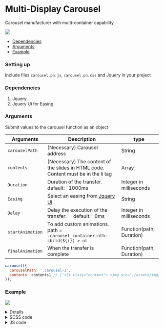 # Multi-Display Carousel
Carousel manufacturer with multi-container capability

![](https://user-images.githubusercontent.com/60928821/121765209-82fe4b80-cb5e-11eb-9b25-a0df445d08b7.png)
 
- [Dependencies](#Dependencies)
- [Arguments](#Arguments)
- [Example](#Example)

### Setting up

Include files `carousel.pn.js`, `carousel.pn.css` and Jquery in your project


<a name="Dependencies"/>

### Dependencies

1. Jquery
2. Jquery Ui for Easing


<a name="Arguments"/>

### Arguments
Submit values to the carousel function as an object

| Arguments | Description | type |
| --- | --- | --- |
| `carouselPath` | (Necessary) Carousel address | String |
| `contents` | (Necessary) The content of the slides in HTML code.<br/>Content must be in the li tag | Array |
| `Duration` | Duration of  the transfer. &#160;&#160;&#160; default: &#160; 1000ms | Integer in milliseconds|
| `Easing` | Select an easing from [Jquery Ui](https://api.jqueryui.com/easings/) | String | 
| `Delay` | Delay the execution of the transfer. &#160;&#160;&#160; default: &#160; 0ms | Integer in milliseconds| 
| `startAnimation` | To add custom animations. path = `.carousel_container:nth-child(${i}) > ul` | Function(path, Duration) |  
| `finalAnimation` | When the transfer is complete | Function(path, Duration) |  

```javascript
carousel({
  carouselPath: '.carousel-1',
  contents: contents1 // ['<li class="content"> <img src="./assets/img/01.jpg"> </li>', ...]
});
```

<a name="Example"/>


### Example 

![](https://user-images.githubusercontent.com/60928821/121765189-67934080-cb5e-11eb-9aae-f478254a5314.png)

<details>
  <summary>HTML code</summary>
  
  ```html
  <div class="d-flex">
      <!-- carousel -->
      <div class="carousel carousel-2">
          <div class="carousel_container">
              <ul>
                  <!--  -->
              </ul>
          </div>
          <div class="carousel_container">
              <ul>
                  <!--  -->
              </ul>
          </div>
          <div class="carousel_container">
              <ul>
                  <!--  -->
              </ul>
          </div>
          <!-- controller -->
          <div class="control prev"><span>&#8249;</span></div>
          <div class="control next"><span>&#8250;</span></div>
      </div>
  </div>
  ```
  
</details>

<details>
  <summary>SCSS code</summary>
  
  ```scss
  .carousel .content img {
    user-select: none;
  
    border-radius: 0;
    width: 100%;
    height: 100%;
  
    object-fit: cover;
    object-position: center;
  }
  .card-title {
    overflow: hidden;
    
    span {
      position: relative;
    }
  }
  
  ```
  
</details>

<details>
  <summary>JS code</summary>
  <br>
  <details>
  <summary>value of contents2</summary>
  
  ```html
  var contents2 = [
    `<li class="card border-0 content rounded-0">
      <img class="card-img" src="./assets/img/05.jpg" alt="">
       <div class="card-img-overlay">
         <h5 class="card-title"><span>Title</span></h5>
       </div>
      </li>`,
    
    `<li class="card border-0 content rounded-0">
        <img class="card-img" src="./assets/img/04.jpg" alt="">
        <div class="card-img-overlay">
          <h5 class="card-title"><span>Title</span></h5>
        </div>
      </li>`,
    
    `<li class="card border-0 content rounded-0">
        <img class="card-img" src="./assets/img/02.jpg" alt="">
        <div class="card-img-overlay">
          <h5 class="card-title"><span>Title</span></h5>
        </div>
      </li>`,
    
    `<li class="card border-0 content rounded-0">
        <img class="card-img" src="./assets/img/01.jpg" alt="">
        <div class="card-img-overlay">
          <h5 class="card-title"><span>Title</span></h5>
        </div>
      </li>`,
    
    `<li class="card border-0 content rounded-0">
        <img class="card-img" src="./assets/img/03.jpg" alt="">
        <div class="card-img-overlay">
          <h5 class="card-title"><span>Title</span></h5>
        </div>
     </li>`
  ]
  
  ```
  
</details>
  
  ```javascript
carousel({
    carouselPath: '.carousel-2',
    contents: contents2,
  
    Duration: 2000,
    Easing: 'easeInOutBack',
  
    Delay: 500,
  
    startAnimation: function (path) {
      $(`${path} .card-title span`).each((index, element) => {
        $(element).delay(index * 100).animate({
  
          top: '1.1em'
  
        }, index * 200)
      });
    },
  
    finalAnimation: function (path) {
      $(`${path} .card-title span`).each((index, element) => {
        $(element).delay(index * 100).animate({
  
          top: 0
  
        }, index * 200)
      });
    }
});
  
  ```
  
</details>

